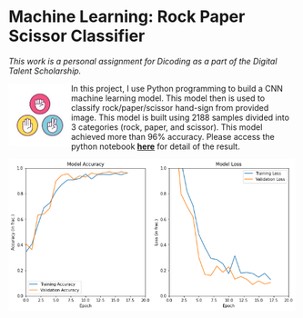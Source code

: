 # Machine Learning: Rock Paper Scissor Classifier

_This work is a personal assignment for Dicoding as a part of the Digital Talent Scholarship._

<img src="gallery/janken.jpg" align="left" width="110" height="110"> In this project, I use Python programming to build a CNN machine learning model. This model then is used to classify rock/paper/scissor hand-sign from provided image. This model is built using 2188 samples divided into 3 categories (rock, paper, and scissor). This model achieved more than 96% accuracy. Please access the python notebook **[here](dicoding_rps_fl.ipynb)** for detail of the result.

<img src="gallery/janken_val_result.png" align="center">

